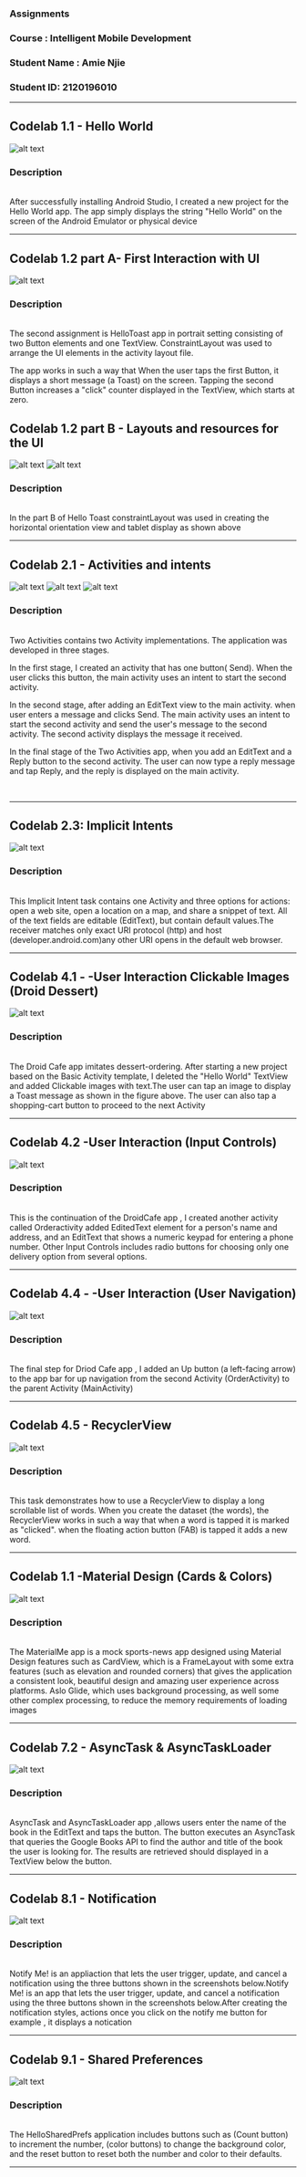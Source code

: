 ### Assignments  
### Course : Intelligent Mobile Development
### Student Name : Amie Njie
### Student ID: 2120196010
***************************************************************************
 
## Codelab 1.1 - Hello World 

![alt text](./assets/hello.png)
<br>

### Description
<br>
After successfully installing Android Studio, I created a new project for the Hello World app. The app simply displays the string "Hello World" on the screen of the Android Emulator or physical device <br>

***************************************************************************

##  Codelab 1.2 part A- First Interaction with UI

![alt text](./assets/hellotoast-portrait.png)

### Description
<br>The second assignment is HelloToast app in portrait setting consisting of two Button elements and one TextView. ConstraintLayout was used to arrange the UI elements in the activity layout file.  

The app works in such a way that When the user taps the first Button, it displays a short message (a Toast) on the screen. Tapping the second Button increases a "click" counter displayed in the TextView, which starts at zero. 

##  Codelab 1.2 part B - Layouts and resources for the UI
![alt text](./assets/hellotoast1.png)
![alt text](./assets/toast_tablet.png)

### Description
<br> In the part B of Hello Toast constraintLayout was used in creating the horizontal orientation view and tablet display as shown above

***************************************************************************

## Codelab 2.1 - Activities and intents

![alt text](./assets/main_activity.png)
![alt text](./assets/second_activity.png)
![alt text](./assets/reply.png)
<br>

### Description
<br>
 Two Activities contains two Activity implementations. The application was developed in three stages.

In the first stage, I created an activity that has one button( Send). When the user clicks this button, the main activity uses an intent to start the second activity.

In the second stage, after adding an EditText view to the main activity. when user enters a message and clicks Send. The main activity uses an intent to start the second activity and send the user's message to the second activity. The second activity displays the message it received.

In the final stage of the Two Activities app, when you add an EditText and a Reply button to the second activity. The user can now type a reply message and tap Reply, and the reply is displayed on the main activity.

<br>

******************************************************************

## Codelab 2.3: Implicit Intents


![alt text](./assets/implicit-intents.png)
<br>

### Description
<br>
This Implicit Intent task contains one Activity and three options for actions: open a web site, open a location on a map, and share a snippet of text. All of the text fields are editable (EditText), but contain default values.The receiver matches only exact URI protocol (http) and host (developer.android.com)any other URI opens in the default web browser.
<br>

****************************************************************
## Codelab 4.1 - -User Interaction Clickable Images (Droid Dessert)

![alt text](./assets/cafe.png)
<br>

### Description
<br>
 The Droid Cafe app imitates dessert-ordering. After starting a new project based on the Basic Activity template, I deleted the "Hello World" TextView and added Clickable images with text.The user can tap an image to display a Toast message as shown in the figure above. The user can also tap a shopping-cart button to proceed to the next Activity<br>

***************************************************************************

## Codelab 4.2 -User Interaction  (Input Controls)

![alt text](./assets/ordercafe.png)
<br>

### Description
<br>
This is the continuation of the DroidCafe app , I created another activity called Orderactivity added EditedText element for a person's name and address, and an EditText that shows a numeric keypad for entering a phone number.
Other Input Controls includes radio buttons for choosing only one delivery option from several options. <br>


***************************************************************************

## Codelab 4.4 - -User Interaction (User Navigation)

![alt text](./assets/orderactivity.png)
<br>

### Description
<br>
 The final step for Driod Cafe app , I added an Up button (a left-facing arrow) to the app bar for up navigation from the second Activity (OrderActivity) to the parent Activity (MainActivity)<br>


***************************************************************************

## Codelab 4.5 - RecyclerView

![alt text](./assets/recycleview.png)
<br>

### Description
<br>
This task demonstrates how to use a RecyclerView to display a long scrollable list of words. When you create the dataset (the words), the RecyclerView works in such a way that when a word is tapped it is marked as "clicked".
when the floating action button (FAB) is tapped it adds a new word.<br>


***************************************************************************

## Codelab 1.1 -Material Design (Cards & Colors) 

![alt text](./assets/material.png)
<br>

### Description
<br>
The MaterialMe app is a mock sports-news app designed using Material Design features such as CardView, which is a FrameLayout with some extra features (such as elevation and rounded corners) that gives the application a consistent look, beautiful design and amazing user experience across platforms. Aslo  Glide, which uses background processing, as well some other complex processing, to reduce the memory requirements of loading images  <br>

***************************************************************************


## Codelab 7.2 - AsyncTask & AsyncTaskLoader 

![alt text](./assets/booksearch.png)
<br>

### Description
<br>
AsyncTask and AsyncTaskLoader app ,allows users enter the name of the book in the EditText and taps the button.
The button executes an AsyncTask that queries the Google Books API to find the author and title of the book the user is looking for.
The results are retrieved should displayed in a TextView below the button.<br>

***************************************************************************


## Codelab 8.1 - Notification

![alt text](./assets/notifyme.png)
<br>

### Description
<br>
Notify Me! is an appliaction that lets the user trigger, update, and cancel a notification using the three buttons shown in the screenshots below.Notify Me! is an app that lets the user trigger, update, and cancel a notification using the three buttons shown in the screenshots below.After creating the notification styles, actions once you click on the notify me button for example , it displays a notication<br>

***************************************************************************


## Codelab 9.1 - Shared Preferences

![alt text](./assets/shared.png)
<br>

### Description
<br>
The HelloSharedPrefs application includes buttons such as (Count button) to increment the number, (color buttons) to change the background color, and the reset button to reset both the number and color to their defaults. 
<br>

***************************************************************************

